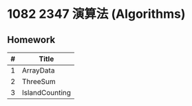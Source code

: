 # 1082 2347 演算法 (Algorithms)

## Homework

| #    | Title          |
| ---- | -------------- |
| 1    | ArrayData      |
| 2    | ThreeSum       |
| 3    | IslandCounting |

